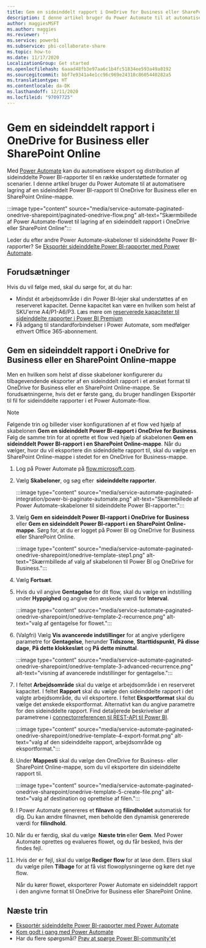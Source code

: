 ```yaml
---
title: Gem en sideinddelt rapport i OneDrive for Business eller SharePoint Online
description: I denne artikel bruger du Power Automate til at automatisere lagring af en sideinddelt Power BI-rapport til OneDrive for Business eller en SharePoint Online-mappe.
author: maggiesMSFT
ms.author: maggies
ms.reviewer: ''
ms.service: powerbi
ms.subservice: pbi-collaborate-share
ms.topic: how-to
ms.date: 11/17/2020
LocalizationGroup: Get started
ms.openlocfilehash: 6aaad48fb3e97aa6c1b4fc51834ee593a49a8192
ms.sourcegitcommit: bbf7e9341a4e1cc96c969e24318c8605440282a5
ms.translationtype: HT
ms.contentlocale: da-DK
ms.lasthandoff: 12/11/2020
ms.locfileid: "97097725"
---
```

# <a name="save-a-paginated-report-to-onedrive-for-business-or-sharepoint-online"></a>Gem en sideinddelt rapport i OneDrive for Business eller SharePoint Online

Med [Power Automate](/power-automate/getting-started) kan du automatisere eksport og distribution af sideinddelte Power BI-rapporter til en række understøttede formater og scenarier. I denne artikel bruger du Power Automate til at automatisere lagring af en sideinddelt Power BI-rapport til OneDrive for Business eller en SharePoint Online-mappe.


:::image type="content" source="media/service-automate-paginated-onedrive-sharepoint/paginated-onedrive-flow.png" alt-text="Skærmbillede af Power Automate-flowet til lagring af en sideinddelt rapport i OneDrive eller SharePoint Online":::

Leder du efter andre Power Automate-skabeloner til sideinddelte Power BI-rapporter? Se [Eksportér sideinddelte Power BI-rapporter med Power Automate](service-automate-paginated-integration.md). 

## <a name="prerequisites"></a>Forudsætninger  

Hvis du vil følge med, skal du sørge for, at du har:

- Mindst ét arbejdsområde i din Power BI-lejer skal understøttes af en reserveret kapacitet. Denne kapacitet kan være en hvilken som helst af SKU'erne A4/P1-A6/P3. Læs mere om [reserverede kapaciteter til sideinddelte rapporter i Power BI Premium](../admin/service-premium-what-is.md#paginated-reports)
- Få adgang til standardforbindelser i Power Automate, som medfølger ethvert Office 365-abonnement.

## <a name="save-a-paginated-report-to-onedrive-for-business-or-a-sharepoint-online-folder"></a>Gem en sideinddelt rapport i OneDrive for Business eller en SharePoint Online-mappe 

Men en hvilken som helst af disse skabeloner konfigurerer du tilbagevendende eksporter af en sideinddelt rapport i et ønsket format til OneDrive for Business eller en SharePoint Online-mappe. Se forudsætningerne, hvis det er første gang, du bruger handlingen Eksportér til fil for sideinddelte rapporter i et Power Automate-flow. 

> [!NOTE]
> Følgende trin og billeder viser konfigurationen af et flow ved hjælp af skabelonen **Gem en sideinddelt Power BI-rapport i OneDrive for Business**. Følg de samme trin for at oprette et flow ved hjælp af skabelonen **Gem en sideinddelt Power BI-rapport i en SharePoint Online-mappe**. Når du vælger, hvor du vil eksportere din sideinddelte rapport til, skal du vælge en SharePoint Online-mappe i stedet for en OneDrive for Business-mappe. 

1. Log på Power Automate på [flow.microsoft.com](https://flow.microsoft.com/). 
1. Vælg **Skabeloner**, og søg efter  **sideinddelte rapporter**. 

    :::image type="content" source="media/service-automate-paginated-integration/power-bi-paginate-automate.png" alt-text="Skærmbillede af Power Automate-skabeloner til sideinddelte Power BI-rapporter.":::

1. Vælg **Gem en sideinddelt Power BI-rapport i OneDrive for Business** eller **Gem en sideinddelt Power BI-rapport i en SharePoint Online-mappe**. Sørg for, at du er logget på Power BI og OneDrive for Business eller SharePoint Online.

    :::image type="content" source="media/service-automate-paginated-onedrive-sharepoint/onedrive-template-step1.png" alt-text="Skærmbillede af valg af skabelonen til Power BI og OneDrive for Business.":::
1. Vælg **Fortsæt**.  


1. Hvis du vil angive **Gentagelse** for dit flow, skal du vælge en indstilling under **Hyppighed** og angive den ønskede værdi for **Interval**.

    :::image type="content" source="media/service-automate-paginated-onedrive-sharepoint/onedrive-template-2-recurrence.png" alt-text="valg af gentagelse for flowet.":::

1. (Valgfri) Vælg **Vis avancerede indstillinger** for at angive yderligere parametre for **Gentagelse**, herunder **Tidszone**, **Starttidspunkt**, **På disse dage**, **På dette klokkeslæt** og **På dette minuttal**.  

    :::image type="content" source="media/service-automate-paginated-onedrive-sharepoint/onedrive-template-3-advanced-recurrence.png" alt-text="visning af avancerede indstillinger for gentagelse.":::

1. I feltet **Arbejdsområde** skal du vælge et arbejdsområde i en reserveret kapacitet. I feltet **Rapport** skal du vælge den sideinddelte rapport i det valgte arbejdsområde, du vil eksportere. I feltet **Eksportformat** skal du vælge det ønskede eksportformat. Alternativt kan du angive parametre for den sideinddelte rapport. Find detaljerede beskrivelser af parametrene i [connectorreferencen til REST-API til Power BI](/connectors/powerbi/#export-to-file-for-paginated-reports).  

    :::image type="content" source="media/service-automate-paginated-onedrive-sharepoint/onedrive-template-4-export-format.png" alt-text="valg af den sideinddelte rapport, arbejdsområde og eksportformat.":::

1. Under **Mappesti** skal du vælge den OneDrive for Business- eller SharePoint Online-mappe, som du vil eksportere din sideinddelte rapport til.

    :::image type="content" source="media/service-automate-paginated-onedrive-sharepoint/onedrive-template-5-create-file.png" alt-text="valg af destination og oprettelse af filen.":::

1. I Power Automate genereres et **filnavn** og **filindholdet** automatisk for dig. Du kan ændre filnavnet, men beholde den dynamisk genererede værdi for **filindhold**. 

1. Når du er færdig, skal du vælge  **Næste trin** eller **Gem**. Med Power Automate oprettes og evalueres flowet, og du får besked, hvis der findes fejl. 

1. Hvis der er fejl, skal du vælge **Rediger flow** for at løse dem. Ellers skal du vælge pilen **Tilbage** for at få vist flowoplysningerne og køre det nye flow. 

    Når du kører flowet, eksporterer Power Automate en sideinddelt rapport i den angivne format til OneDrive for Business eller SharePoint Online.  

## <a name="next-steps"></a>Næste trin

- [Eksportér sideinddelte Power BI-rapporter med Power Automate](service-automate-paginated-integration.md)
- [Kom godt i gang med Power Automate](/power-automate/getting-started/)
- Har du flere spørgsmål? [Prøv at spørge Power BI-community'et](https://community.powerbi.com/)
